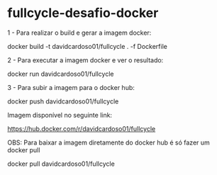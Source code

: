 # fullcycle-desafio-docker

1 - Para realizar o build e gerar a imagem docker:

docker build -t davidcardoso01/fullcycle . -f Dockerfile

2 - Para executar a imagem docker e ver o resultado:

docker run davidcardoso01/fullcycle

3 - Para subir a imagem para o docker hub:

docker push davidcardoso01/fullcycle

Imagem disponível no seguinte link:

https://hub.docker.com/r/davidcardoso01/fullcycle

OBS:
Para baixar a imagem diretamente do docker hub é só fazer um docker pull

docker pull davidcardoso01/fullcycle

